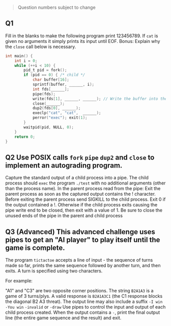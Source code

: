 > Question numbers subject to change

## Q1
Fill in the blanks to make the following program print 123456789. If `cat` is given no arguments it simply prints its input until EOF. Bonus: Explain why the `close` call below is necessary.
```C
int main() {
    int i = 0;
    while (++i < 10) {
        pid_t pid = fork();
        if (pid == 0) { /* child */
            char buffer[16];
            sprintf(buffer, ______, i);
            int fds[______];
            pipe(fds);
            write(fds[1], ______, ______); // Write the buffer into the pipe
            close(______);
            dup2(fds[0], ______);
            execlp("cat", "cat",  ______);
            perror("exec"); exit(1);
        }
        waitpid(pid, NULL, 0);
    }
    return 0;
}
```

## Q2 Use POSIX calls `fork` `pipe` `dup2` and `close` to implement an autograding program. 

Capture the standard output of a child process into a pipe. 
The child process should `exec` the program `./test` with no additional arguments (other than the process name). 
In the parent process read from the pipe: Exit the parent process as soon as the captured output contains the ! character. 
Before exiting the parent process send SIGKILL to the child process. Exit 0 if the output contained a !. 
Otherwise if the child process exits causing the pipe write end to be closed, then exit with a value of 1. 
Be sure to close the unused ends of the pipe in the parent and child process

## Q3 (Advanced) This advanced challenge uses pipes to get an "AI player" to play itself until the game is complete.
The program `tictactoe` accepts a line of input - 
the sequence of turns made so far, prints the same sequence followed by another turn, and then exits. 
A turn is specified using two characters.
 
For example:

"A1" and "C3" are two opposite corner positions. 
The string `B2A1A3` is a game of 3 turns/plys. 
A valid response is `B2A1A3C1` (the C1 response blocks the diagonal B2 A3 threat). 
The output line may also include a suffix `-I win` `-You win` `-invalid` or `-draw`
Use pipes to control the input and output of each child process created. 
When the output contains a `-`, print the final output line (the entire game sequence and the result) and exit.

